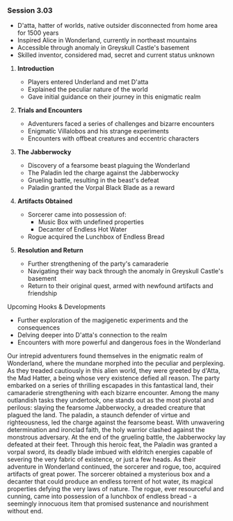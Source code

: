 ### Session 3.03 ###

- D'atta, hatter of worlds, native outsider disconnected from home area for 1500 years
- Inspired Alice in Wonderland, currently in northeast mountains
- Accessible through anomaly in Greyskull Castle's basement
- Skilled inventor, considered mad, secret and current status unknown


1. **Introduction**
   - Players entered Underland and met D'atta
   - Explained the peculiar nature of the world
   - Gave initial guidance on their journey in this enigmatic realm

2. **Trials and Encounters**
   - Adventurers faced a series of challenges and bizarre encounters
   - Enigmatic Villalobos and his strange experiments
   - Encounters with offbeat creatures and eccentric characters

3. **The Jabberwocky**
   - Discovery of a fearsome beast plaguing the Wonderland
    - The Paladin led the charge against the Jabberwocky
    - Grueling battle, resulting in the beast's defeat
    - Paladin granted the Vorpal Black Blade as a reward

4. **Artifacts Obtained**
   - Sorcerer came into possession of:
     - Music Box with undefined properties
     - Decanter of Endless Hot Water
   - Rogue acquired the Lunchbox of Endless Bread

5. **Resolution and Return**
   - Further strengthening of the party's camaraderie
   - Navigating their way back through the anomaly in Greyskull Castle's basement
   - Return to their original quest, armed with newfound artifacts and friendship

 Upcoming Hooks & Developments
- Further exploration of the magigenetic experiments and the consequences
- Delving deeper into D'atta's connection to the realm
- Encounters with more powerful and dangerous foes in the Wonderland



Our intrepid adventurers found themselves in the enigmatic realm of Wonderland, where the mundane morphed into the peculiar and perplexing. As they treaded cautiously in this alien world, they were greeted by d'Atta, the Mad Hatter, a being whose very existence defied all reason.
The party embarked on a series of thrilling escapades in this fantastical land, their camaraderie strengthening with each bizarre encounter. Among the many outlandish tasks they undertook, one stands out as the most pivotal and perilous: slaying the fearsome Jabberwocky, a dreaded creature that plagued the land.
The paladin, a staunch defender of virtue and righteousness, led the charge against the fearsome beast. With unwavering determination and ironclad faith, the holy warrior clashed against the monstrous adversary. At the end of the grueling battle, the Jabberwocky lay defeated at their feet. Through this heroic feat, the Paladin was granted a vorpal sword, its deadly blade imbued with eldritch energies capable of severing the very fabric of existence, or just a few heads.
As their adventure in Wonderland continued, the sorcerer and rogue, too, acquired artifacts of great power. The sorcerer obtained a mysterious box and a decanter that could produce an endless torrent of hot water, its magical properties defying the very laws of nature. The rogue, ever resourceful and cunning, came into possession of a lunchbox of endless bread - a seemingly innocuous item that promised sustenance and nourishment without end.
